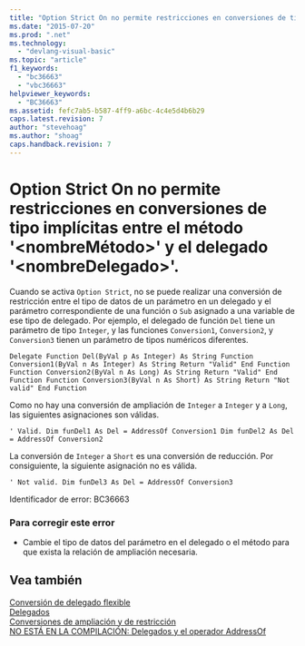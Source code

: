 ```yaml
---
title: "Option Strict On no permite restricciones en conversiones de tipo impl&#237;citas entre el m&#233;todo &#39;&lt;nombreM&#233;todo&gt;&#39; y el delegado &#39;&lt;nombreDelegado&gt;&#39;. | Microsoft Docs"
ms.date: "2015-07-20"
ms.prod: ".net"
ms.technology: 
  - "devlang-visual-basic"
ms.topic: "article"
f1_keywords: 
  - "bc36663"
  - "vbc36663"
helpviewer_keywords: 
  - "BC36663"
ms.assetid: fefc7ab5-b587-4ff9-a6bc-4c4e5d4b6b29
caps.latest.revision: 7
author: "stevehoag"
ms.author: "shoag"
caps.handback.revision: 7
---
```

# Option Strict On no permite restricciones en conversiones de tipo impl&#237;citas entre el m&#233;todo &#39;&lt;nombreM&#233;todo&gt;&#39; y el delegado &#39;&lt;nombreDelegado&gt;&#39;.
Cuando se activa `Option Strict`, no se puede realizar una conversión de restricción entre el tipo de datos de un parámetro en un delegado y el parámetro correspondiente de una función o `Sub` asignado a una variable de ese tipo de delegado. Por ejemplo, el delegado de función `Del` tiene un parámetro de tipo `Integer`, y las funciones `Conversion1`, `Conversion2`, y `Conversion3` tienen un parámetro de tipos numéricos diferentes.  
  
```vb#  
Delegate Function Del(ByVal p As Integer) As String Function Conversion1(ByVal n As Integer) As String Return "Valid" End Function Function Conversion2(ByVal n As Long) As String Return "Valid" End Function Function Conversion3(ByVal n As Short) As String Return "Not valid" End Function  
```  
  
 Como no hay una conversión de ampliación de `Integer` a `Integer` y a `Long`, las siguientes asignaciones son válidas.  
  
```vb#  
' Valid. Dim funDel1 As Del = AddressOf Conversion1 Dim funDel2 As Del = AddressOf Conversion2  
```  
  
 La conversión de `Integer` a `Short` es una conversión de reducción. Por consiguiente, la siguiente asignación no es válida.  
  
```vb#  
' Not valid. Dim funDel3 As Del = AddressOf Conversion3  
```  
  
 Identificador de error: BC36663  
  
### Para corregir este error  
  
-   Cambie el tipo de datos del parámetro en el delegado o el método para que exista la relación de ampliación necesaria.  
  
## Vea también  
 [Conversión de delegado flexible](../../visual-basic/programming-guide/language-features/delegates/relaxed-delegate-conversion.md)   
 [Delegados](../../visual-basic/programming-guide/language-features/delegates/delegates.md)   
 [Conversiones de ampliación y de restricción](../../visual-basic/programming-guide/language-features/data-types/widening-and-narrowing-conversions.md)   
 [NO ESTÁ EN LA COMPILACIÓN: Delegados y el operador AddressOf](http://msdn.microsoft.com/es-es/7b2ed932-8598-4355-b2f7-5cedb23ee86f)
